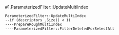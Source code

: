 #1.ParameterizedFilter::UpdateMultiIndex

```
ParameterizedFilter::UpdateMultiIndex
--if (descriptors_.Size() < 1) 
----PrepareRoughMultiIndex
----ParameterizedFilter::FilterDeletedForSelectAll
```
